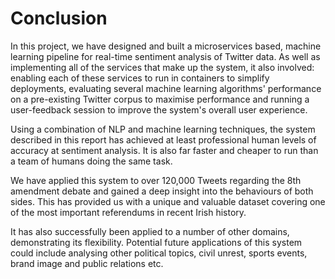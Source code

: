 # Conclusion

In this project, we have designed and built a microservices based, machine learning pipeline for real-time sentiment analysis of Twitter data. As well as implementing all of the services that make up the system, it also involved: enabling each of these services to run in containers to simplify deployments, evaluating several machine learning algorithms' performance on a pre-existing Twitter corpus to maximise performance and running a user-feedback session to improve the system's overall user experience.

Using a combination of NLP and machine learning techniques, the system described in this report has achieved at least professional human levels of accuracy at sentiment analysis. It is also far faster and cheaper to run than a team of humans doing the same task.

We have applied this system to over 120,000 Tweets regarding the 8th amendment debate and gained a deep insight into the behaviours of both sides. This has provided us with a unique and valuable dataset covering one of the most important referendums in recent Irish history.

It has also successfully been applied to a number of other domains, demonstrating its flexibility. Potential future applications of this system could include analysing other political topics, civil unrest, sports events, brand image and public relations etc.

